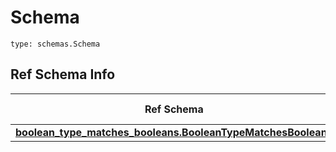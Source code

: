 # Schema
```
type: schemas.Schema
```

## Ref Schema Info
Ref Schema | Input Type | Output Type
---------- | ---------- | -----------
[**boolean_type_matches_booleans.BooleanTypeMatchesBooleans**](../../../../../../../../components/schema/boolean_type_matches_booleans.md) | bool | bool
